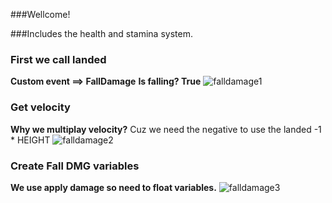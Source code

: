 ###Wellcome! 

###Includes the health and stamina system.

### First we call landed 
**Custom event ==> FallDamage** 
**Is falling? True** 
![falldamage1](https://github.com/user-attachments/assets/84e4e213-0142-4b58-980d-30f56e688e7b)

### Get velocity 
**Why we multiplay velocity?** Cuz we need the negative to use the landed
-1 * HEIGHT 
![falldamage2](https://github.com/user-attachments/assets/f577b1ae-5b8b-46a3-831e-33420db171d8)

### Create Fall DMG variables
**We use apply damage so need to float variables.** 
![falldamage3](https://github.com/user-attachments/assets/9b55c3e4-7754-4f70-88fb-9e4900cfcd6d)
